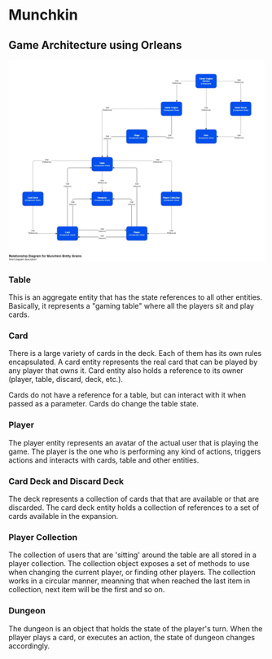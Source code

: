 # Munchkin

## Game Architecture using Orleans

![munchkin grains][1]

### Table

This is an aggregate entity that has the state references to all other entities. Basically, it represents a "gaming table" where all the players sit and play cards.

### Card

There is a large variety of cards in the deck. Each of them has its own rules encapsulated. A card entity represents the real card that can be played by any player that owns it. Card entity also holds a reference to its owner (player, table, discard, deck, etc.).

Cards do not have a reference for a table, but can interact with it when passed as a parameter. Cards do change the table state.

### Player

The player entity represents an avatar of the actual user that is playing the game. The player is the one who is performing any kind of actions, triggers actions and interacts with cards, table and other entities.

### Card Deck and Discard Deck

The deck represents a collection of cards that that are available or that are discarded. The card deck entity holds a collection of references to a set of cards available in the expansion.

### Player Collection

The collection of users that are 'sitting' around the table are all stored in a player collection. The collection object exposes a set of methods to use when changing the current player, or finding other players. The collection works in a circular manner, meanning that when reached the last item in collection, next item will be the first and so on.

### Dungeon

The dungeon is an object that holds the state of the player's turn. When the pllayer plays a card, or executes an action, the state of dungeon changes accordingly. 

[1]: munchkin.orleans.grains.communication.jpg

